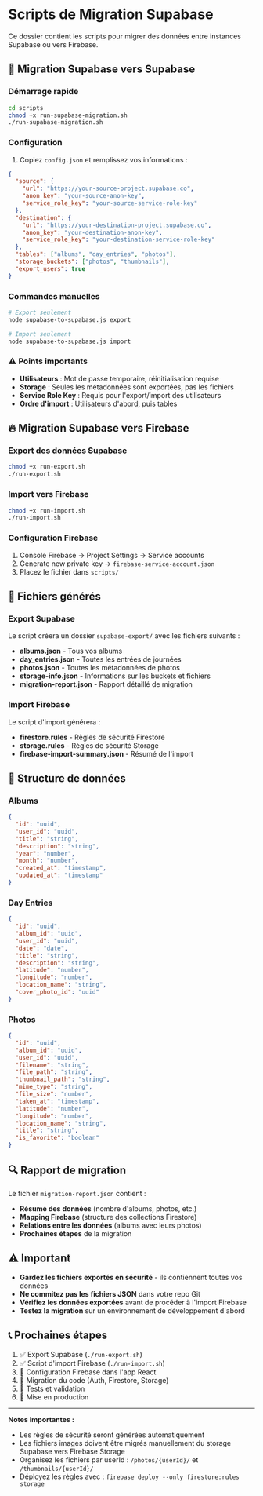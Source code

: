 # Scripts de Migration Supabase

Ce dossier contient les scripts pour migrer des données entre instances Supabase ou vers Firebase.

## 🔄 Migration Supabase vers Supabase

### Démarrage rapide
```bash
cd scripts
chmod +x run-supabase-migration.sh
./run-supabase-migration.sh
```

### Configuration
1. Copiez `config.json` et remplissez vos informations :
```json
{
  "source": {
    "url": "https://your-source-project.supabase.co",
    "anon_key": "your-source-anon-key",
    "service_role_key": "your-source-service-role-key"
  },
  "destination": {
    "url": "https://your-destination-project.supabase.co", 
    "anon_key": "your-destination-anon-key",
    "service_role_key": "your-destination-service-role-key"
  },
  "tables": ["albums", "day_entries", "photos"],
  "storage_buckets": ["photos", "thumbnails"],
  "export_users": true
}
```

### Commandes manuelles
```bash
# Export seulement
node supabase-to-supabase.js export

# Import seulement  
node supabase-to-supabase.js import
```

### ⚠️ Points importants
- **Utilisateurs** : Mot de passe temporaire, réinitialisation requise
- **Storage** : Seules les métadonnées sont exportées, pas les fichiers
- **Service Role Key** : Requis pour l'export/import des utilisateurs
- **Ordre d'import** : Utilisateurs d'abord, puis tables

## 🔥 Migration Supabase vers Firebase

### Export des données Supabase
```bash
chmod +x run-export.sh
./run-export.sh
```

### Import vers Firebase
```bash
chmod +x run-import.sh  
./run-import.sh
```

### Configuration Firebase
1. Console Firebase → Project Settings → Service accounts
2. Generate new private key → `firebase-service-account.json`
3. Placez le fichier dans `scripts/`

## 📁 Fichiers générés

### Export Supabase
Le script créera un dossier `supabase-export/` avec les fichiers suivants :

- **albums.json** - Tous vos albums
- **day_entries.json** - Toutes les entrées de journées
- **photos.json** - Toutes les métadonnées de photos
- **storage-info.json** - Informations sur les buckets et fichiers
- **migration-report.json** - Rapport détaillé de migration

### Import Firebase
Le script d'import générera :

- **firestore.rules** - Règles de sécurité Firestore
- **storage.rules** - Règles de sécurité Storage
- **firebase-import-summary.json** - Résumé de l'import

## 🔄 Structure de données

### Albums
```json
{
  "id": "uuid",
  "user_id": "uuid",
  "title": "string",
  "description": "string",
  "year": "number",
  "month": "number",
  "created_at": "timestamp",
  "updated_at": "timestamp"
}
```

### Day Entries
```json
{
  "id": "uuid",
  "album_id": "uuid", 
  "user_id": "uuid",
  "date": "date",
  "title": "string",
  "description": "string",
  "latitude": "number",
  "longitude": "number",
  "location_name": "string",
  "cover_photo_id": "uuid"
}
```

### Photos
```json
{
  "id": "uuid",
  "album_id": "uuid",
  "user_id": "uuid", 
  "filename": "string",
  "file_path": "string",
  "thumbnail_path": "string",
  "mime_type": "string",
  "file_size": "number",
  "taken_at": "timestamp",
  "latitude": "number",
  "longitude": "number",
  "location_name": "string",
  "title": "string",
  "is_favorite": "boolean"
}
```

## 🔍 Rapport de migration

Le fichier `migration-report.json` contient :

- **Résumé des données** (nombre d'albums, photos, etc.)
- **Mapping Firebase** (structure des collections Firestore)
- **Relations entre les données** (albums avec leurs photos)
- **Prochaines étapes** de la migration

## ⚠️ Important

- **Gardez les fichiers exportés en sécurité** - ils contiennent toutes vos données
- **Ne commitez pas les fichiers JSON** dans votre repo Git
- **Vérifiez les données exportées** avant de procéder à l'import Firebase
- **Testez la migration** sur un environnement de développement d'abord

## 📞 Prochaines étapes

1. ✅ Export Supabase (`./run-export.sh`)
2. ✅ Script d'import Firebase (`./run-import.sh`)
3. 🔄 Configuration Firebase dans l'app React
4. 🔄 Migration du code (Auth, Firestore, Storage)
5. 🔄 Tests et validation
6. 🔄 Mise en production

---

**Notes importantes :**
- Les règles de sécurité seront générées automatiquement
- Les fichiers images doivent être migrés manuellement du storage Supabase vers Firebase Storage
- Organisez les fichiers par userId : `/photos/{userId}/` et `/thumbnails/{userId}/`
- Déployez les règles avec : `firebase deploy --only firestore:rules storage`